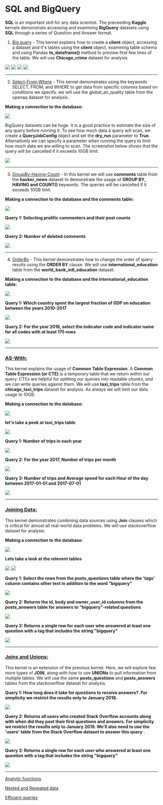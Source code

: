 # <b>SQL and BigQuery</b> 


<b>SQL</b> is an important skill for any data scientist. The preceeding <b>Kaggle</b> kernels demonstrats accessing and examining <b>BigQuery</b> datasets using <b>SQL</b> through a series of Question and Answer format.


1. <a href="https://github.com/J-R-1/J-R-1/blob/main/Kaggle%20Kernel%20-%20SQL/exercise-getting-started-with-sql-and-bigquery%20(2).ipynb">Big query</a> - This kernel explains how to create a <b>client</b> object, accessing a dataset and it's tables using the <b>client</b> object, examining table schema and using Pandas <b>to_dataframe()</b> method to preview first few lines of the table. We will use <b>Chicago_crime</b> dataset for analysis.

<img src="https://github.com/J-R-1/J-R-1/blob/main/Kaggle%20Kernel%20-%20SQL/BQ_1.png" />

<img src="https://github.com/J-R-1/J-R-1/blob/main/Kaggle%20Kernel%20-%20SQL/BQ_2.png" />

<img src="https://github.com/J-R-1/J-R-1/blob/main/Kaggle%20Kernel%20-%20SQL/BQ_3.png" />

<img src="https://github.com/J-R-1/J-R-1/blob/main/Kaggle%20Kernel%20-%20SQL/BQ_4.png" />

---------------------------------------------------------------------------------------------------------------------------------------------------------------------------------


2. <a href="https://github.com/J-R-1/J-R-1/blob/main/Kaggle%20Kernel%20-%20SQL/exercise-select-from-where.ipynb">Select-From-Where</a> - This kernel demonstrates using the keywords SELECT, FROM, and WHERE to get data from specific columns based on conditions we specify. we will use the global_air_quality table from the openaq dataset for analysis.

<b>Making a connection to the database:</b>

<img src="https://github.com/J-R-1/J-R-1/blob/main/Kaggle%20Kernel%20-%20SQL/sw_1.png" />


BigQuery datasets can be huge. It is a good practice to estimate the size of any query before running it. To see how much data a query will scan, we create a <b>QueryJobConfig</b> object and set the <b>dry_run</b> parameter to <b>True</b>. Alternatively we can specify a parameter when running the query to limit how much data we are willing to scan. The screenshot below shows that the query will be cancelled if it exceeds 10GB limit.

<img src="https://github.com/J-R-1/J-R-1/blob/main/Kaggle%20Kernel%20-%20SQL/sw_2.png" />

--------------------------------------------------------------------------------------------------------------------------------------------------------------------------------



3. <a href="https://github.com/J-R-1/J-R-1/blob/main/Kaggle%20Kernel%20-%20SQL/exercise-group-by-having-count.ipynb">GroupBy-Having-Count</a> - In this kernel we will use <b>comments</b> table from the <b>hacker_news</b> dataset to demonstrate the usage of <b>GROUP BY, HAVING and COUNT()</b> keywords. The queries will be cancelled if it exceeds 10GB limit.

<b>Making a connection to the database and the comments table:</b>

<img src="https://github.com/J-R-1/J-R-1/blob/main/Kaggle%20Kernel%20-%20SQL/GH_3.png" />

<b>Query 1: Selecting prolific commenters and their post counts</b>

<img src="https://github.com/J-R-1/J-R-1/blob/main/Kaggle%20Kernel%20-%20SQL/GH_1.png" />

<b>Query 2: Number of deleted comments</b>

<img src="https://github.com/J-R-1/J-R-1/blob/main/Kaggle%20Kernel%20-%20SQL/GH_2.png" />



--------------------------------------------------------------------------------------------------------------------------------------------------------------------------------


4. <a href="https://github.com/J-R-1/J-R-1/blob/main/Kaggle%20Kernel%20-%20SQL/exercise-order-by.ipynb">OrderBy</a> - This kernel demonstrates how to change the order of query results using the <b>ORDER BY</b> clause. We will use <b>international_education</b> table from the <b>world_bank_intl_education</b> dataset.

<b>Making a connection to the database and the international_education table:</b>

<img src="https://github.com/J-R-1/J-R-1/blob/main/Kaggle%20Kernel%20-%20SQL/ob_1.png" />


<b>Query 1: Which country spent the largest fraction of GDP on education between the years 2010-2017</b>

<img src="https://github.com/J-R-1/J-R-1/blob/main/Kaggle%20Kernel%20-%20SQL/ob_2.png" />


<b>Query 2: For the year 2016, select the indicator code and indicator name for all codes with at least 175 rows</b>

<img src="https://github.com/J-R-1/J-R-1/blob/main/Kaggle%20Kernel%20-%20SQL/ob_3.png" />



--------------------------------------------------------------------------------------------------------------------------------------------------------------------------------


### <a href="https://github.com/J-R-1/J-R-1/blob/main/Kaggle%20Kernel%20-%20SQL/exercise-as-with.ipynb"><b>AS-With:</b></a>

This kernel explains the usage of <b>Common Table Expression</b>.  A <b>Common Table Expression (or CTE)</b> is a temporary table that we return within our query. CTEs are helpful for splitting our queries into readable chunks, and we can write queries against them. We will use <b>taxi_trips</b> table from the <b>chicago_taxi_trips</b> dataset for analysis. As always we will limit our data usage to 10GB.

<b>Making a connection to the database:</b>

<img src="https://github.com/J-R-1/J-R-1/blob/main/Kaggle%20Kernel%20-%20SQL/aw_1.png" />


<b>let's take a peek at taxi_trips table</b>

<img src="https://github.com/J-R-1/J-R-1/blob/main/Kaggle%20Kernel%20-%20SQL/aw_2.png" />


<b>Query 1: Number of trips in each year</b>

<img src="https://github.com/J-R-1/J-R-1/blob/main/Kaggle%20Kernel%20-%20SQL/aw_3.png" />


<b>Query 2: For the year 2017, Number of trips per month</b>

<img src="https://github.com/J-R-1/J-R-1/blob/main/Kaggle%20Kernel%20-%20SQL/aw_4.png" />


<b>Query 3: Number of trips and Average speed for each Hour of the day between 2017-01-01 and 2017-07-01</b>

<img src="https://github.com/J-R-1/J-R-1/blob/main/Kaggle%20Kernel%20-%20SQL/aw_5.png" />

---------------------------------------------------------------------------------------------------------------------------------------------------------------------------


### <a href="https://github.com/J-R-1/J-R-1/blob/main/Kaggle%20Kernel%20-%20SQL/exercise-joining-data.ipynb"><b>Joining Data:</b></a>

This kernel demonstrates combining data sources using <b>Join</b> clauses which is critical for almost all real-world data problems. We will use stackoverflow dataset for analysis. 

<b>Making a connection to the database:</b>

<img src="https://github.com/J-R-1/J-R-1/blob/main/Kaggle%20Kernel%20-%20SQL/j_1.png" />


<b>Lets take a look at the relevent tables</b>

<img src="https://github.com/J-R-1/J-R-1/blob/main/Kaggle%20Kernel%20-%20SQL/j_3.png" />

<img src="https://github.com/J-R-1/J-R-1/blob/main/Kaggle%20Kernel%20-%20SQL/j_4.png" />



<b>Query 1: Select the rows from the posts_questions table where the 'tags' column contains other text in addition to the word "bigquery" </b>

<img src="https://github.com/J-R-1/J-R-1/blob/main/Kaggle%20Kernel%20-%20SQL/j_5.png" />



<b>Query 2: Returns the id, body and owner_user_id columns from the posts_answers table for answers to "bigquery"-related questions </b>

<img src="https://github.com/J-R-1/J-R-1/blob/main/Kaggle%20Kernel%20-%20SQL/j_6.png" />



<b>Query 3: Returns a single row for each user who answered at least one question with a tag that includes the string "bigquery" </b>

<img src="https://github.com/J-R-1/J-R-1/blob/main/Kaggle%20Kernel%20-%20SQL/j_7.png" />


--------------------------------------------------------------------------------------------------------------------------------------------------------------------------------


### <a href="https://github.com/J-R-1/J-R-1/blob/main/Kaggle%20Kernel%20-%20SQL/exercise-joins-and-unions.ipynb"><b>Joins and Unions:</b></a>

This kernel is an extension of the previous kernel. Here, we will explore few more types of <b>JOIN</b>, along with how to use <b>UNIONs</b> to pull information from multiple tables. We will use the same <b>posts_questions</b> and <b>posts_answers</b> tables from the stackoverflow dataset for analysis.


<b>Query 1: How long does it take for questions to receive answers?. For simplicity we restrict the results only to January 2018. </b>

<img src="https://github.com/J-R-1/J-R-1/blob/main/Kaggle%20Kernel%20-%20SQL/ju_1.png" />



<b>Query 2: Returns all users who created Stack Overflow accounts along with when did they post their first questions and answers. For simplicity we restrict the results only to  January 2019. We'll also need to use the 'users' table from the Stack Overflow dataset to answer this query </b>.

<img src="https://github.com/J-R-1/J-R-1/blob/main/Kaggle%20Kernel%20-%20SQL/ju_2.png" />



<b>Query 3: Returns a single row for each user who answered at least one question with a tag that includes the string "bigquery" </b>

<img src="https://github.com/J-R-1/J-R-1/blob/main/Kaggle%20Kernel%20-%20SQL/j_7.png" />




---------------------------------------------------------------------------------------------------------------------------------------------------------------------------------


<a href="https://www.kaggle.com/jkuser/exercise-analytic-functions?scriptVersionId=76688181">Analytic functions</a>


<a href="https://www.kaggle.com/jkuser/exercise-nested-and-repeated-data?scriptVersionId=76788370">Nested and Repeated data</a>


<a href="https://www.kaggle.com/jkuser/exercise-writing-efficient-queries?scriptVersionId=76832920">Efficient queries</a>




